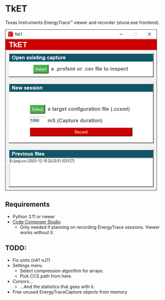 # TkET
Texas Instruments EnergyTrace™ viewer and recorder (stune.exe frontend).

![gui](docs/gui.png)

## Requirements

- Python 3.11 or newer
- [Code Composer Studio](https://www.ti.com/tool/CCSTUDIO)
    - Only needed if planning on recording EnergyTrace sessions. Viewer works without it.

## TODO:

- Fix units (nA? nJ?)
- Settings menu
   - Select compression algorithm for arrays.
   - Pick CCS path from here.
- Cursors...
    - ...And the statistics that goes with it.
- Free unused EnergyTraceCapture objects from memory